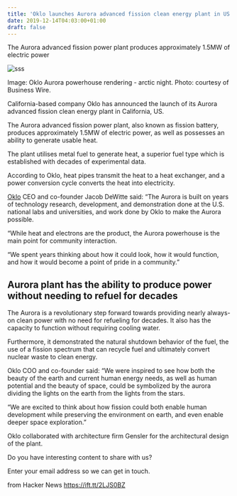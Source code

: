 ```yaml
---
title: 'Oklo launches Aurora advanced fission clean energy plant in US'
date: 2019-12-14T04:03:00+01:00
draft: false
---
```


The Aurora advanced fission power plant produces approximately 1.5MW of electric power

![sss](https://www.nsenergybusiness.com/wp-content/uploads/sites/3/2019/12/sss-740x520.jpg)

Image: Oklo Aurora powerhouse rendering - arctic night. Photo: courtesy of Business Wire.

California-based company Oklo has announced the launch of its Aurora advanced fission clean energy plant in California, US.

The Aurora advanced fission power plant, also known as fission battery, produces approximately 1.5MW of electric power, as well as possesses an ability to generate usable heat.

The plant utilises metal fuel to generate heat, a superior fuel type which is established with decades of experimental data.

According to Oklo, heat pipes transmit the heat to a heat exchanger, and a power conversion cycle converts the heat into electricity.

[Oklo](https://www.nsenergybusiness.com/news/oklo-resources-acquire-sari-project/) CEO and co-founder Jacob DeWitte said: “The Aurora is built on years of technology research, development, and demonstration done at the U.S. national labs and universities, and work done by Oklo to make the Aurora possible.

“While heat and electrons are the product, the Aurora powerhouse is the main point for community interaction.

“We spent years thinking about how it could look, how it would function, and how it would become a point of pride in a community.”

**Aurora plant has the ability to produce power without needing to refuel for decades**
---------------------------------------------------------------------------------------

The Aurora is a revolutionary step forward towards providing nearly always-on clean power with no need for refueling for decades. It also has the capacity to function without requiring cooling water.

Furthermore, it demonstrated the natural shutdown behavior of the fuel, the use of a fission spectrum that can recycle fuel and ultimately convert nuclear waste to clean energy.

Oklo COO and co-founder said: “We were inspired to see how both the beauty of the earth and current human energy needs, as well as human potential and the beauty of space, could be symbolized by the aurora dividing the lights on the earth from the lights from the stars.

“We are excited to think about how fission could both enable human development while preserving the environment on earth, and even enable deeper space exploration.”

Oklo collaborated with architecture firm Gensler for the architectural design of the plant.

Do you have interesting content to share with us?

Enter your email address so we can get in touch.

  
  
from Hacker News https://ift.tt/2LJS0BZ